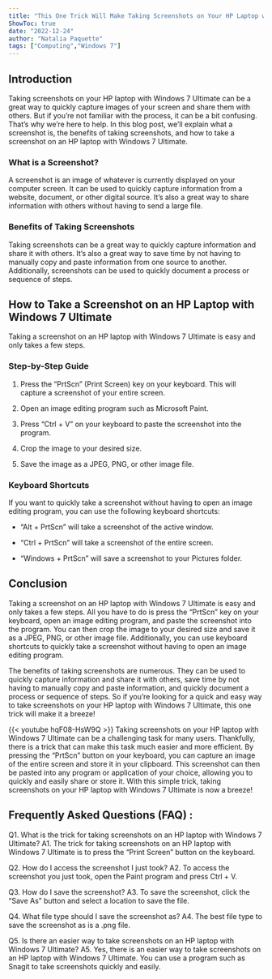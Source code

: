 ```yaml
---
title: "This One Trick Will Make Taking Screenshots on Your HP Laptop with Windows 7 Ultimate a Breeze!"
ShowToc: true 
date: "2022-12-24"
author: "Natalia Paquette" 
tags: ["Computing","Windows 7"]
---
```

## Introduction

Taking screenshots on your HP laptop with Windows 7 Ultimate can be a great way to quickly capture images of your screen and share them with others. But if you’re not familiar with the process, it can be a bit confusing. That’s why we’re here to help. In this blog post, we’ll explain what a screenshot is, the benefits of taking screenshots, and how to take a screenshot on an HP laptop with Windows 7 Ultimate. 

### What is a Screenshot?

A screenshot is an image of whatever is currently displayed on your computer screen. It can be used to quickly capture information from a website, document, or other digital source. It’s also a great way to share information with others without having to send a large file. 

### Benefits of Taking Screenshots

Taking screenshots can be a great way to quickly capture information and share it with others. It’s also a great way to save time by not having to manually copy and paste information from one source to another. Additionally, screenshots can be used to quickly document a process or sequence of steps. 

## How to Take a Screenshot on an HP Laptop with Windows 7 Ultimate

Taking a screenshot on an HP laptop with Windows 7 Ultimate is easy and only takes a few steps. 

### Step-by-Step Guide

1. Press the “PrtScn” (Print Screen) key on your keyboard. This will capture a screenshot of your entire screen. 

2. Open an image editing program such as Microsoft Paint. 

3. Press “Ctrl + V” on your keyboard to paste the screenshot into the program. 

4. Crop the image to your desired size. 

5. Save the image as a JPEG, PNG, or other image file. 

### Keyboard Shortcuts

If you want to quickly take a screenshot without having to open an image editing program, you can use the following keyboard shortcuts: 

* “Alt + PrtScn” will take a screenshot of the active window. 

* “Ctrl + PrtScn” will take a screenshot of the entire screen. 

* “Windows + PrtScn” will save a screenshot to your Pictures folder. 

## Conclusion

Taking a screenshot on an HP laptop with Windows 7 Ultimate is easy and only takes a few steps. All you have to do is press the “PrtScn” key on your keyboard, open an image editing program, and paste the screenshot into the program. You can then crop the image to your desired size and save it as a JPEG, PNG, or other image file. Additionally, you can use keyboard shortcuts to quickly take a screenshot without having to open an image editing program. 

The benefits of taking screenshots are numerous. They can be used to quickly capture information and share it with others, save time by not having to manually copy and paste information, and quickly document a process or sequence of steps. So if you’re looking for a quick and easy way to take screenshots on your HP laptop with Windows 7 Ultimate, this one trick will make it a breeze!

{{< youtube hqF08-HsW9Q >}} 
Taking screenshots on your HP laptop with Windows 7 Ultimate can be a challenging task for many users. Thankfully, there is a trick that can make this task much easier and more efficient. By pressing the “PrtScn” button on your keyboard, you can capture an image of the entire screen and store it in your clipboard. This screenshot can then be pasted into any program or application of your choice, allowing you to quickly and easily share or store it. With this simple trick, taking screenshots on your HP laptop with Windows 7 Ultimate is now a breeze!

## Frequently Asked Questions (FAQ) :
Q1. What is the trick for taking screenshots on an HP laptop with Windows 7 Ultimate?
A1. The trick for taking screenshots on an HP laptop with Windows 7 Ultimate is to press the “Print Screen” button on the keyboard.

Q2. How do I access the screenshot I just took?
A2. To access the screenshot you just took, open the Paint program and press Ctrl + V.

Q3. How do I save the screenshot?
A3. To save the screenshot, click the “Save As” button and select a location to save the file.

Q4. What file type should I save the screenshot as?
A4. The best file type to save the screenshot as is a .png file.

Q5. Is there an easier way to take screenshots on an HP laptop with Windows 7 Ultimate?
A5. Yes, there is an easier way to take screenshots on an HP laptop with Windows 7 Ultimate. You can use a program such as Snagit to take screenshots quickly and easily.


